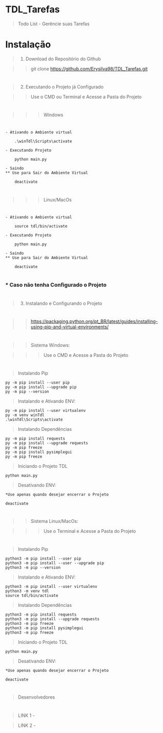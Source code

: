# TDL_Tarefas
>Todo List - Gerêncie suas Tarefas

#

# Instalação 

> 1. Download do Repositório do Github

>> git clone https://github.com/Erysilva98/TDL_Tarefas.git
#

> 2. Executando o Projeto já Configurado

>> Use o CMD ou Terminal e Acesse a Pasta do Projeto
# 
>>> Windows 
# 
    - Ativando o Ambiente virtual

        .\winTdl\Scripts\activate

    - Executando Projeto

        python main.py

    - Saindo
    ** Use para Sair do Ambiente Virtual

        deactivate

# 
>>> Linux/MacOs
# 
    - Ativando o Ambiente virtual

        source tdl/bin/activate

    - Executando Projeto

        python main.py

    - Saindo
    ** Use para Sair do Ambiente Virtual

        deactivate

# 
### * Caso não tenha Configurado o Projeto 
# 
> 3. Instalando e Configurando o Projeto
# 
>> https://packaging.python.org/pt_BR/latest/guides/installing-using-pip-and-virtual-environments/
# 
>> Sistema Windows: 

>>> Use o CMD e Acesse a Pasta do Projeto
# 
> Instalando Pip 

    py -m pip install --user pip
    py -m pip install --upgrade pip
    py -m pip --version

> Instalando e Ativando ENV:

    py -m pip install --user virtualenv
    py -m venv winTdl
    .\winTdl\Scripts\activate

> Instalando Dependências

    py -m pip install requests
    py -m pip install --upgrade requests
    py -m pip freeze
    py -m pip install pysimplegui
    py -m pip freeze
    
> Iniciando o Projeto TDL

    python main.py

> Desativando ENV:

    *Use apenas quando desejar encerrar o Projeto

    deactivate

# 

>> Sistema Linux/MacOs:

>>> Use o Terminal e Acesse a Pasta do Projeto
# 
> Instalando Pip 

    python3 -m pip install --user pip
    python3 -m pip install --user --upgrade pip
    python3 -m pip --version

> Instalando e Ativando ENV:

    python3 -m pip install --user virtualenv
    python3 -m venv tdl
    source tdl/bin/activate

> Instalando Dependências

    python3 -m pip install requests
    python3 -m pip install --upgrade requests
    python3 -m pip freeze
    python3 -m pip install pysimplegui
    python3 -m pip freeze
    
> Iniciando o Projeto TDL

    python main.py

> Desativando ENV:

    *Use apenas quando desejar encerrar o Projeto

    deactivate

# 
>Desenvolvedores
#
> LINK 1 - 

> LINK 2 - 
#